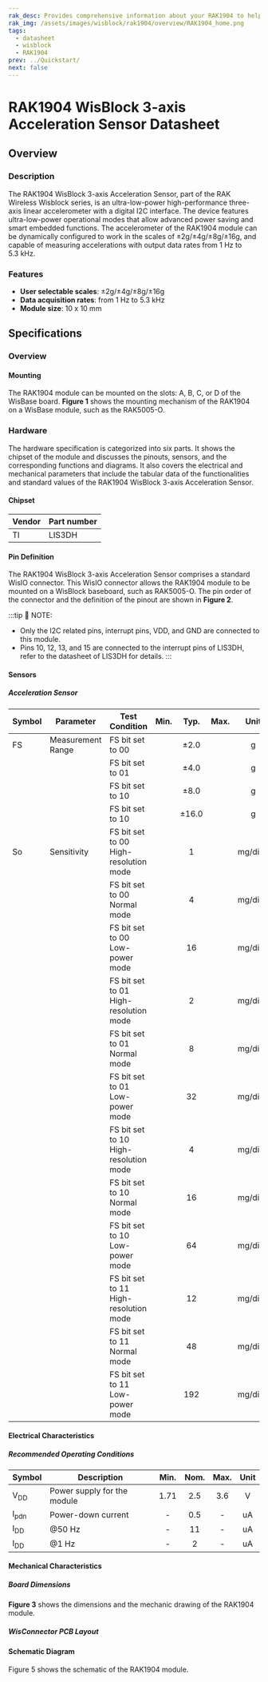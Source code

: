 ```yaml
---
rak_desc: Provides comprehensive information about your RAK1904 to help you use it. This information includes technical specifications, characteristics, and requirements, and it also discusses the device components.
rak_img: /assets/images/wisblock/rak1904/overview/RAK1904_home.png
tags:
  - datasheet
  - wisblock
  - RAK1904
prev: ../Quickstart/
next: false
---
```


# RAK1904 WisBlock 3-axis Acceleration Sensor Datasheet

## Overview

### Description


The RAK1904 WisBlock 3-axis Acceleration Sensor, part of the RAK Wireless Wisblock series, is an ultra-low-power high-performance three-axis linear accelerometer with a digital I2C interface. The device features ultra-low-power operational modes that allow advanced power saving and smart embedded functions.
The accelerometer of the RAK1904 module can be dynamically configured to work in the scales of ±2g/±4g/±8g/±16g, and capable of measuring accelerations with output data rates from 1&nbsp;Hz to 5.3&nbsp;kHz.

### Features 
* **User selectable scales**: ±2g/±4g/±8g/±16g
* **Data acquisition rates**: from 1&nbsp;Hz to 5.3&nbsp;kHz 
* **Module size**: 10 x 10&nbsp;mm


## Specifications
### Overview
<!-- Insert Picture of Sensor with its dimensions -->

#### Mounting
The RAK1904 module can be mounted on the slots: A, B, C, or D of the WisBase board. **Figure 1** shows the mounting mechanism of the RAK1904 on a WisBase module, such as the RAK5005-O.

<rk-img
  src="/assets/images/wisblock/rak1904/datasheet/RAK19xx_mounting.png"
  width="50%"
  caption="RAK1904 WisBlock Sensor Mounting"
/>

### Hardware

The hardware specification is categorized into six parts. It shows the chipset of the module and discusses the pinouts, sensors, and the corresponding functions and diagrams. It also covers the electrical and mechanical parameters that include the tabular data of the functionalities and standard values of the RAK1904 WisBlock 3-axis Acceleration Sensor.


#### Chipset
| Vendor | Part number |
| ------ | ----------- |
| TI     | LIS3DH      |

#### Pin Definition

The RAK1904 WisBlock 3-axis Acceleration Sensor comprises a standard WisIO connector. This WisIO connector allows the RAK1904 module to be mounted on a WisBlock baseboard, such as RAK5005-O. The pin order of the connector and the definition of the pinout are shown in **Figure 2**. 

<rk-img
  src="/assets/images/wisblock/rak1904/datasheet/RAK1904_pin.png"
  width="60%"
  caption="RAK1904 WisBlock Sensor Pinout Diagram"
/>

:::tip 📝 NOTE:
- Only the I2C related pins, interrupt pins, VDD, and GND are connected to this module.
- Pins 10, 12, 13, and 15 are connected to the interrupt pins of LIS3DH, refer to the datasheet of LIS3DH for details.
:::


#### Sensors
##### Acceleration Sensor 
| Symbol | Parameter         | Test Condition                                | Min.  | Typ.  | Max.  |   Unit   |
| ------ | ----------------- | --------------------------------------------- | :---: | :---: | :---: | :------: |
| FS     | Measurement Range | FS bit set to 00                              |       | ±2.0  |       |    g     |
|        |                   | FS bit set to 01                              |       | ±4.0  |       |    g     |
|        |                   | FS bit set to 10                              |       | ±8.0  |       |    g     |
|        |                   | FS bit set to 10                              |       | ±16.0 |       |    g     |
| So     | Sensitivity       | FS bit set to 00  <br /> High-resolution mode |       |   1   |       | mg/digit |
|        |                   | FS bit set to 00  <br /> Normal mode          |       |   4   |       | mg/digit |
|        |                   | FS bit set to 00  <br /> Low-power mode       |       |  16   |       | mg/digit |
|        |                   | FS bit set to 01  <br /> High-resolution mode |       |   2   |       | mg/digit |
|        |                   | FS bit set to 01  <br /> Normal mode          |       |   8   |       | mg/digit |
|        |                   | FS bit set to 01  <br /> Low-power mode       |       |  32   |       | mg/digit |
|        |                   | FS bit set to 10  <br /> High-resolution mode |       |   4   |       | mg/digit |
|        |                   | FS bit set to 10  <br /> Normal mode          |       |  16   |       | mg/digit |
|        |                   | FS bit set to 10  <br /> Low-power mode       |       |  64   |       | mg/digit |
|        |                   | FS bit set to 11  <br /> High-resolution mode |       |  12   |       | mg/digit |
|        |                   | FS bit set to 11  <br /> Normal mode          |       |  48   |       | mg/digit |
|        |                   | FS bit set to 11  <br /> Low-power mode       |       |  192  |       | mg/digit |

#### Electrical Characteristics
##### Recommended Operating Conditions
| Symbol          | Description                 | Min. | Nom. | Max. | Unit |
| --------------- | --------------------------- | :--: | :--: | :--: | :--: |
| V<sub>DD</sub>  | Power supply for the module | 1.71 | 2.5  | 3.6  |  V   |
| I<sub>pdn</sub> | Power-down current          |  -   | 0.5  |  -   |  uA  |
| I<sub>DD </sub> | @50&nbsp;Hz                 |  -   |  11  |  -   |  uA  |
| I<sub>DD </sub> | @1&nbsp;Hz                  |  -   |  2   |  -   |  uA  |


#### Mechanical Characteristics

##### Board Dimensions

**Figure 3** shows the dimensions and the mechanic drawing of the RAK1904 module.

<rk-img
  src="/assets/images/wisblock/rak1904/datasheet/RAK19xx_mechanic_drawing.png"
  width="60%"
  caption="RAK1904 WisBlock Sensor Mechanic Drawing"
/>

##### WisConnector PCB Layout

<rk-img
  src="/assets/images/wisblock/rak1904/datasheet/MxxS1003K6M.png"
  width="100%"
  caption="WisConnector PCB footprint and recommendations"
/>

#### Schematic Diagram
Figure 5 shows the schematic of the RAK1904 module.

<rk-img
  src="/assets/images/wisblock/rak1904/datasheet/rak1904-schematics.png"
  width="100%"
  caption="RAK1904 WisBlock Sensor schematics"
/>

